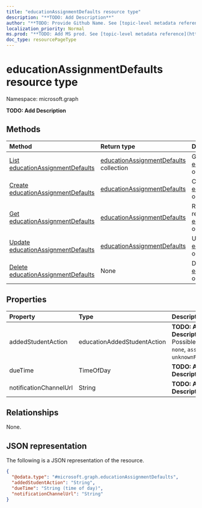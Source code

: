 ```yaml
---
title: "educationAssignmentDefaults resource type"
description: "**TODO: Add Description**"
author: "**TODO: Provide Github Name. See [topic-level metadata reference](https://msgo.azurewebsites.net/add/document/guidelines/metadata.html#topic-level-metadata)**"
localization_priority: Normal
ms.prod: "**TODO: Add MS prod. See [topic-level metadata reference](https://msgo.azurewebsites.net/add/document/guidelines/metadata.html#topic-level-metadata)**"
doc_type: resourcePageType
---
```


# educationAssignmentDefaults resource type

Namespace: microsoft.graph

**TODO: Add Description**

## Methods
|Method|Return type|Description|
|:---|:---|:---|
|[List educationAssignmentDefaults](../api/educationassignmentdefaults-list.md)|[educationAssignmentDefaults](../resources/educationassignmentdefaults.md) collection|Get a list of the [educationAssignmentDefaults](../resources/educationassignmentdefaults.md) objects and their properties.|
|[Create educationAssignmentDefaults](../api/educationassignmentdefaults-create.md)|[educationAssignmentDefaults](../resources/educationassignmentdefaults.md)|Create a new [educationAssignmentDefaults](../resources/educationassignmentdefaults.md) object.|
|[Get educationAssignmentDefaults](../api/educationassignmentdefaults-get.md)|[educationAssignmentDefaults](../resources/educationassignmentdefaults.md)|Read the properties and relationships of an [educationAssignmentDefaults](../resources/educationassignmentdefaults.md) object.|
|[Update educationAssignmentDefaults](../api/educationassignmentdefaults-update.md)|[educationAssignmentDefaults](../resources/educationassignmentdefaults.md)|Update the properties of an [educationAssignmentDefaults](../resources/educationassignmentdefaults.md) object.|
|[Delete educationAssignmentDefaults](../api/educationassignmentdefaults-delete.md)|None|Deletes an [educationAssignmentDefaults](../resources/educationassignmentdefaults.md) object.|

## Properties
|Property|Type|Description|
|:---|:---|:---|
|addedStudentAction|educationAddedStudentAction|**TODO: Add Description**. Possible values are: `none`, `assignIfOpen`, `unknownFutureValue`.|
|dueTime|TimeOfDay|**TODO: Add Description**|
|notificationChannelUrl|String|**TODO: Add Description**|

## Relationships
None.

## JSON representation
The following is a JSON representation of the resource.
<!-- {
  "blockType": "resource",
  "keyProperty": "id",
  "@odata.type": "microsoft.graph.educationAssignmentDefaults",
  "openType": false
}
-->
``` json
{
  "@odata.type": "#microsoft.graph.educationAssignmentDefaults",
  "addedStudentAction": "String",
  "dueTime": "String (time of day)",
  "notificationChannelUrl": "String"
}
```

